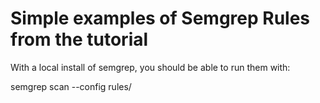 # Simple examples of Semgrep Rules from the tutorial

With a local install of semgrep, you should be able to run them with:

semgrep scan --config rules/

